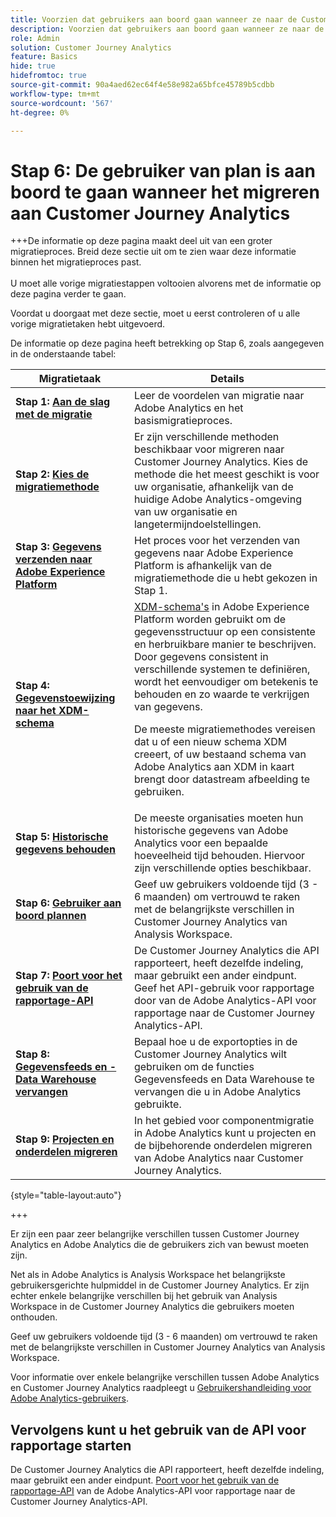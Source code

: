 ```yaml
---
title: Voorzien dat gebruikers aan boord gaan wanneer ze naar de Customer Journey Analytics migreren
description: Voorzien dat gebruikers aan boord gaan wanneer ze naar de Customer Journey Analytics migreren
role: Admin
solution: Customer Journey Analytics
feature: Basics
hide: true
hidefromtoc: true
source-git-commit: 90a4aed62ec64f4e58e982a65bfce45789b5cdbb
workflow-type: tm+mt
source-wordcount: '567'
ht-degree: 0%

---
```


# Stap 6: De gebruiker van plan is aan boord te gaan wanneer het migreren aan Customer Journey Analytics

+++De informatie op deze pagina maakt deel uit van een groter migratieproces. Breid deze sectie uit om te zien waar deze informatie binnen het migratieproces past. </br></br>U moet alle vorige migratiestappen voltooien alvorens met de informatie op deze pagina verder te gaan.

Voordat u doorgaat met deze sectie, moet u eerst controleren of u alle vorige migratietaken hebt uitgevoerd.

De informatie op deze pagina heeft betrekking op Stap 6, zoals aangegeven in de onderstaande tabel:

| Migratietaak | Details |
|---------|----------|
| **Stap 1: [Aan de slag met de migratie](/help/getting-started/cja-migration/cja-migration-getstarted.md)** | Leer de voordelen van migratie naar Adobe Analytics en het basismigratieproces. |
| **Stap 2: [Kies de migratiemethode](/help/getting-started/cja-migration/cja-migration-method.md)** | Er zijn verschillende methoden beschikbaar voor migreren naar Customer Journey Analytics. Kies de methode die het meest geschikt is voor uw organisatie, afhankelijk van de huidige Adobe Analytics-omgeving van uw organisatie en langetermijndoelstellingen. |
| **Stap 3: [Gegevens verzenden naar Adobe Experience Platform](/help/getting-started/cja-migration/cja-migration-send-to-platform.md)** | Het proces voor het verzenden van gegevens naar Adobe Experience Platform is afhankelijk van de migratiemethode die u hebt gekozen in Stap 1. |
| **Stap 4: [Gegevenstoewijzing naar het XDM-schema](/help/getting-started/cja-migration/cja-migration-xdm.md)** | [XDM-schema&#39;s](https://experienceleague.adobe.com/en/docs/experience-platform/xdm/home#xdm-schemas) in Adobe Experience Platform worden gebruikt om de gegevensstructuur op een consistente en herbruikbare manier te beschrijven. Door gegevens consistent in verschillende systemen te definiëren, wordt het eenvoudiger om betekenis te behouden en zo waarde te verkrijgen van gegevens.<p>De meeste migratiemethodes vereisen dat u of een nieuw schema XDM creeert, of uw bestaand schema van Adobe Analytics aan XDM in kaart brengt door datastream afbeelding te gebruiken.</p> |
| **Stap 5: [Historische gegevens behouden](/help/getting-started/cja-migration/cja-migration-historical-data.md)** | De meeste organisaties moeten hun historische gegevens van Adobe Analytics voor een bepaalde hoeveelheid tijd behouden. Hiervoor zijn verschillende opties beschikbaar. |
| <span class="preview">**Stap 6: [Gebruiker aan boord plannen](/help/getting-started/cja-migration/cja-migration-onboarding.md)**</span> | <span class="preview">Geef uw gebruikers voldoende tijd (3 - 6 maanden) om vertrouwd te raken met de belangrijkste verschillen in Customer Journey Analytics van Analysis Workspace.</span> |
| **Stap 7: [Poort voor het gebruik van de rapportage-API](/help/getting-started/cja-migration/cja-migration-api.md)** | De Customer Journey Analytics die API rapporteert, heeft dezelfde indeling, maar gebruikt een ander eindpunt. Geef het API-gebruik voor rapportage door van de Adobe Analytics-API voor rapportage naar de Customer Journey Analytics-API. |
| **Stap 8: [Gegevensfeeds en -Data Warehouse vervangen](/help/getting-started/cja-migration/cja-migration-export-options.md)** | Bepaal hoe u de exportopties in de Customer Journey Analytics wilt gebruiken om de functies Gegevensfeeds en Data Warehouse te vervangen die u in Adobe Analytics gebruikte. |
| **Stap 9: [Projecten en onderdelen migreren](/help/getting-started/cja-migration/cja-migration-projects.md)** | In het gebied voor componentmigratie in Adobe Analytics kunt u projecten en de bijbehorende onderdelen migreren van Adobe Analytics naar Customer Journey Analytics. |

{style="table-layout:auto"}

+++

Er zijn een paar zeer belangrijke verschillen tussen Customer Journey Analytics en Adobe Analytics die de gebruikers zich van bewust moeten zijn.

Net als in Adobe Analytics is Analysis Workspace het belangrijkste gebruikersgerichte hulpmiddel in de Customer Journey Analytics. Er zijn echter enkele belangrijke verschillen bij het gebruik van Analysis Workspace in de Customer Journey Analytics die gebruikers moeten onthouden.

Geef uw gebruikers voldoende tijd (3 - 6 maanden) om vertrouwd te raken met de belangrijkste verschillen in Customer Journey Analytics van Analysis Workspace.

Voor informatie over enkele belangrijke verschillen tussen Adobe Analytics en Customer Journey Analytics raadpleegt u [Gebruikershandleiding voor Adobe Analytics-gebruikers](/help/getting-started/aa-to-cja-user.md).

## Vervolgens kunt u het gebruik van de API voor rapportage starten

De Customer Journey Analytics die API rapporteert, heeft dezelfde indeling, maar gebruikt een ander eindpunt. [Poort voor het gebruik van de rapportage-API](/help/getting-started/cja-migration/cja-migration-api.md) van de Adobe Analytics-API voor rapportage naar de Customer Journey Analytics-API.